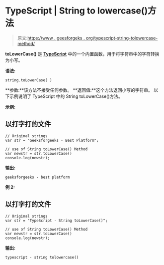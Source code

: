 # TypeScript | String to lowercase()方法

> 原文:[https://www . geesforgeks . org/typescript-string-tolowercase-method/](https://www.geeksforgeeks.org/typescript-string-tolowercase-method/)

**toLowerCase()** 是 [**TypeScript**](https://www.geeksforgeeks.org/hello-world-in-typescript-language/) 中的一个内置函数，用于将字符串中的字符转换为小写。

**语法:**

```
string.toLowerCase( ) 
```

**参数:**该方法不接受任何参数。
**返回值:**这个方法返回小写的字符串。
以下示例说明了 TypeScript 中的 String toLowerCase()方法。

**示例:**

## 以打字打的文件

```
// Original strings
var str = "Geeksforgeeks - Best Platform"; 

// use of String toLowerCase() Method
var newstr = str.toLowerCase() 
console.log(newstr);
```

**输出:**

```
geeksforgeeks - best platform
```

**例 2:**

## 以打字打的文件

```
// Original strings
var str = "TypeScript - String toLowerCase()"; 

// use of String toLowerCase() Method
var newstr = str.toLowerCase() 
console.log(newstr);
```

**输出:**

```
typescript - string tolowercase()
```
